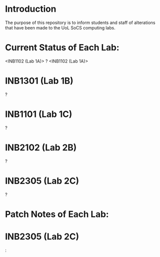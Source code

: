 # Introduction
The purpose of this repository is to inform students and staff of alterations that have been made to the UoL SoCS computing labs.

# Current Status of Each Lab:
<INB1102 (Lab 1A)>
?
<INB1102 (Lab 1A)>
# INB1301 (Lab 1B)
?

# INB1101 (Lab 1C)
?

# INB2102 (Lab 2B)
?

# INB2305 (Lab 2C)
?

# Patch Notes of Each Lab:
# INB2305 (Lab 2C)
<Animals>: 
